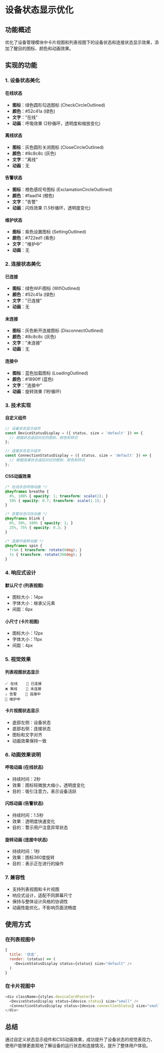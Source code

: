 # 设备状态显示优化

## 功能概述

优化了设备管理模块中卡片视图和列表视图下的设备状态和连接状态显示效果，添加了醒目的图标、颜色和动画效果。

## 实现的功能

### 1. 设备状态美化

#### 在线状态
- **图标**：绿色圆形勾选图标 (CheckCircleOutlined)
- **颜色**：#52c41a (绿色)
- **文字**："在线"
- **动画**：呼吸效果 (2秒循环，透明度和缩放变化)

#### 离线状态
- **图标**：灰色圆形关闭图标 (CloseCircleOutlined)
- **颜色**：#8c8c8c (灰色)
- **文字**："离线"
- **动画**：无

#### 告警状态
- **图标**：橙色感叹号图标 (ExclamationCircleOutlined)
- **颜色**：#faad14 (橙色)
- **文字**："告警"
- **动画**：闪烁效果 (1.5秒循环，透明度变化)

#### 维护状态
- **图标**：紫色设置图标 (SettingOutlined)
- **颜色**：#722ed1 (紫色)
- **文字**："维护中"
- **动画**：无

### 2. 连接状态美化

#### 已连接
- **图标**：绿色WiFi图标 (WifiOutlined)
- **颜色**：#52c41a (绿色)
- **文字**："已连接"
- **动画**：无

#### 未连接
- **图标**：灰色断开连接图标 (DisconnectOutlined)
- **颜色**：#8c8c8c (灰色)
- **文字**："未连接"
- **动画**：无

#### 连接中
- **图标**：蓝色加载图标 (LoadingOutlined)
- **颜色**：#1890ff (蓝色)
- **文字**："连接中"
- **动画**：旋转效果 (1秒循环)

### 3. 技术实现

#### 自定义组件
```javascript
// 设备状态显示组件
const DeviceStatusDisplay = ({ status, size = 'default' }) => {
  // 根据状态返回对应的图标、颜色和样式
};

// 连接状态显示组件
const ConnectionStatusDisplay = ({ status, size = 'default' }) => {
  // 根据连接状态返回对应的图标、颜色和样式
};
```

#### CSS动画效果
```css
/* 在线状态呼吸动画 */
@keyframes breathe {
  0%, 100% { opacity: 1; transform: scale(1); }
  50% { opacity: 0.7; transform: scale(1.1); }
}

/* 告警状态闪烁动画 */
@keyframes blink {
  0%, 50%, 100% { opacity: 1; }
  25%, 75% { opacity: 0.3; }
}

/* 连接中旋转动画 */
@keyframes spin {
  from { transform: rotate(0deg); }
  to { transform: rotate(360deg); }
}
```

### 4. 响应式设计

#### 默认尺寸 (列表视图)
- 图标大小：14px
- 字体大小：继承父元素
- 间距：6px

#### 小尺寸 (卡片视图)
- 图标大小：12px
- 字体大小：11px
- 间距：4px

### 5. 视觉效果

#### 列表视图状态显示
```
✅ 在线    📶 已连接
❌ 离线    📶 未连接
⚠️ 告警    🔄 连接中
🔧 维护中
```

#### 卡片视图状态显示
- 底部左侧：设备状态
- 底部右侧：连接状态
- 图标和文字对齐
- 动画效果保持一致

### 6. 动画效果说明

#### 呼吸动画 (在线状态)
- 持续时间：2秒
- 效果：图标轻微放大缩小，透明度变化
- 目的：吸引注意力，表示设备活跃

#### 闪烁动画 (告警状态)
- 持续时间：1.5秒
- 效果：透明度快速变化
- 目的：警示用户注意异常状态

#### 旋转动画 (连接中状态)
- 持续时间：1秒
- 效果：图标360度旋转
- 目的：表示正在进行的操作

### 7. 兼容性

- 支持列表视图和卡片视图
- 响应式设计，适配不同屏幕尺寸
- 保持与整体设计风格的协调性
- 动画性能优化，不影响页面流畅度

## 使用方式

### 在列表视图中
```javascript
{
  title: '状态',
  render: (status) => (
    <DeviceStatusDisplay status={status} size="default" />
  )
}
```

### 在卡片视图中
```javascript
<div className={styles.deviceCardFooter}>
  <DeviceStatusDisplay status={device.status} size="small" />
  <ConnectionStatusDisplay status={device.connectionStatus} size="small" />
</div>
```

## 总结

通过自定义状态显示组件和CSS动画效果，成功提升了设备状态的视觉表现力，使用户能够更直观地了解设备的运行状态和连接情况，提升了整体用户体验。
